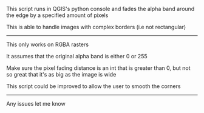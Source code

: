 This script runs in QGIS's python console and fades the alpha band around the edge by a specified amount of pixels

This is able to handle images with complex borders (i.e not rectangular)

_________________

This only works on RGBA rasters

It assumes that the original alpha band is either 0 or 255

Make sure the pixel fading distance is an int that is greater than 0, but not so great that it's as big as the image is wide

This script could be improved to allow the user to smooth the corners

_________________

Any issues let me know

